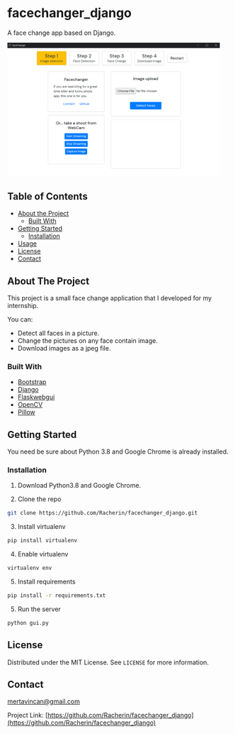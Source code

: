 # facechanger_django
 A face change app based on Django.
 
<img src="./static/image.png" style="width:480px">






 
 <!-- TABLE OF CONTENTS -->
## Table of Contents

* [About the Project](#about-the-project)
  * [Built With](#built-with)
* [Getting Started](#getting-started)
  * [Installation](#installation)
* [Usage](#usage)
* [License](#license)
* [Contact](#contact)

<!-- ABOUT THE PROJECT -->
## About The Project


This project is a small face change application that I developed for my internship.

You can:
* Detect all faces in a picture.
* Change the pictures on any face contain image.
* Download images as a jpeg file.
### Built With

* [Bootstrap](https://getbootstrap.com)
* [Django](https://https://www.djangoproject.com/.com)
* [Flaskwebgui](https://github.com/ClimenteA/flaskwebgui)
* [OpenCV](https://opencv.org/)
* [Pillow](https://python-pillow.org/)


<!-- GETTING STARTED -->
## Getting Started

You need be sure about Python 3.8 and Google Chrome is already installed.


### Installation

1. Download Python3.8 and Google Chrome.

2. Clone the repo
```sh
git clone https://github.com/Racherin/facechanger_django.git
```
3. Install virtualenv
```sh
pip install virtualenv
```
4. Enable virtualenv
```sh
virtualenv env
```
5. Install requirements
```sh
pip install -r requirements.txt
```
5. Run the server
```sh
python gui.py
```

## License

Distributed under the MIT License. See `LICENSE` for more information.



<!-- CONTACT -->
## Contact

mertavincan@gmail.com

Project Link: [https://github.com/Racherin/facechanger_django](https://github.com/Racherin/facechanger_django)

